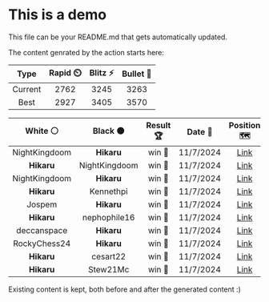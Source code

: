 # This is a demo

This file can be your README.md that gets automatically updated.

The content genrated by the action starts here:

<!--START_SECTION:chessStats-->
<!-- Automatically generated with https://github.com/Balastrong/chess-stats-action -->

| Type | Rapid ⏲️ | Blitz ⚡ | Bullet 🔫 |
|:---:|:---:|:---:|:---:|
| Current | 2762 | 3245 | 3263 |
| Best | 2927 | 3405 | 3570 |

| White ⚪ | Black ⚫ | Result 🏆 | Date 📅 | Position 🗺️ | Type 🕕 |
|:---:|:---:|:---:|:---:|:---:|:---:|
| NightKingdoom | **Hikaru** | win 🥇 | 11/7/2024 | <a href="http://www.ee.unb.ca/cgi-bin/tervo/fen.pl?select=8/8/5K2/5p1p/5P1P/Pb3kP1/4p3/4q3 w - -">Link</a> | Blitz |
| **Hikaru** | NightKingdoom | win 🥇 | 11/7/2024 | <a href="http://www.ee.unb.ca/cgi-bin/tervo/fen.pl?select=7k/p4N2/1p1q4/3pp3/3P3p/1P2B3/P4R1K/8 b - -">Link</a> | Blitz |
| NightKingdoom | **Hikaru** | win 🥇 | 11/7/2024 | <a href="http://www.ee.unb.ca/cgi-bin/tervo/fen.pl?select=8/1p6/p5k1/P2pB1p1/1P1Pp3/2P1RbK1/2r5/8 w - -">Link</a> | Blitz |
| **Hikaru** | Kennethpi | win 🥇 | 11/7/2024 | <a href="http://www.ee.unb.ca/cgi-bin/tervo/fen.pl?select=4rrk1/pppq1p1p/3b1B1N/4p3/2npP3/3P1Q1P/PPP2PP1/R3K2R b KQ -">Link</a> | Bullet |
| Jospem | **Hikaru** | win 🥇 | 11/7/2024 | <a href="http://www.ee.unb.ca/cgi-bin/tervo/fen.pl?select=r1b1k2r/ppp2ppp/2q2n2/4n3/8/3P2NP/PPP3P1/R1BQ1K1R w kq -">Link</a> | Bullet |
| **Hikaru** | nephophile16 | win 🥇 | 11/7/2024 | <a href="http://www.ee.unb.ca/cgi-bin/tervo/fen.pl?select=r1bN1b1r/ppp1pB2/k4n1p/1Q4p1/P3P3/8/1PP2PPP/RNB1K2R b KQ -">Link</a> | Bullet |
| deccanspace | **Hikaru** | win 🥇 | 11/7/2024 | <a href="http://www.ee.unb.ca/cgi-bin/tervo/fen.pl?select=5r1k/pp4qp/8/3rp3/6b1/1P1Q2P1/P2N1b1P/4RRK1 w - -">Link</a> | Bullet |
| RockyChess24 | **Hikaru** | win 🥇 | 11/7/2024 | <a href="http://www.ee.unb.ca/cgi-bin/tervo/fen.pl?select=r3k2r/pp3ppp/5n2/1qnp4/3Pp3/4P1B1/P2N1PPP/3Q1K1R w kq -">Link</a> | Bullet |
| **Hikaru** | cesart22 | win 🥇 | 11/7/2024 | <a href="http://www.ee.unb.ca/cgi-bin/tervo/fen.pl?select=r1b1r1k1/pp3p2/4pbp1/4n1N1/Q7/2P5/PP4P1/3RKB1R b K -">Link</a> | Bullet |
| **Hikaru** | Stew21Mc | win 🥇 | 11/7/2024 | <a href="http://www.ee.unb.ca/cgi-bin/tervo/fen.pl?select=5Rk1/6p1/1r2p1Np/4P2P/2p5/3P4/1PP3P1/1K6 b - -">Link</a> | Bullet |

<!--END_SECTION:chessStats-->

Existing content is kept, both before and after the generated content :)

